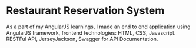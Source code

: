 # Restaurant Reservation System

As a part of my AngularJS learnings, I made an end to end application using AngularJS framework, frontend technologies: HTML, CSS, Javascript. RESTFul API, JerseyJackson, Swagger for API Documentation.
